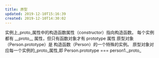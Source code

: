 ```yaml
---
title: 原型
updated: 2019-12-10T15:16:39
created: 2019-12-10T14:30:02
---
```


实例上_proto_属性中的构造函数属性（constructor）指向构造函数。
每个实例都有 \_\_proto\_\_ 属性，但只有函数对象才有 prototype 属性
原型对象（Person.prototype）是 构造函数（Person）的一个特殊的实例。
原型对象对应每一个实例的_proto_属性,即 Person.prototype === person1.\_proto\_
